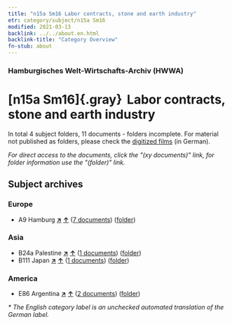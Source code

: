```yaml
---
title: "n15a Sm16 Labor contracts, stone and earth industry"
etr: category/subject/n15a Sm16
modified: 2021-03-13
backlink: ../../about.en.html
backlink-title: "Category Overview"
fn-stub: about
---
```


### Hamburgisches Welt-Wirtschafts-Archiv (HWWA)
# [n15a Sm16]{.gray}&#8201; Labor contracts, stone and earth industry&#160; 





In total 4 subject folders, 11 documents - folders incomplete.
For material not published as folders, please check the [digitized films](/film/h1_sh) (in German).

_For direct access to the documents, click the "(xy documents)" link, for folder information use the "(folder)" link._

## Subject archives



### Europe

- A9 Hamburg [**&nearr;**](../../../geo/i/140905/about.en.html "Hamburg (all folders)") [**&uarr;**](../../../geo/about.en.html#A9 "Country category system") (<a href="https://pm20.zbw.eu/dfgview/sh/140905,145220" title="about: Hamburg : Labor contracts, stone and earth industry" target="_blank">7 documents</a>) ([folder](http://purl.org/pressemappe20/folder/sh/140905,145220))

### Asia

- B24a Palestine [**&nearr;**](../../../geo/i/141115/about.en.html "Palestine (all folders)") [**&uarr;**](../../../geo/about.en.html#B24a "Country category system") (<a href="https://pm20.zbw.eu/dfgview/sh/141115,145220" title="about: Palestine : Labor contracts, stone and earth industry" target="_blank">1 documents</a>) ([folder](http://purl.org/pressemappe20/folder/sh/141115,145220))
- B111 Japan [**&nearr;**](../../../geo/i/141272/about.en.html "Japan (all folders)") [**&uarr;**](../../../geo/about.en.html#B111 "Country category system") (<a href="https://pm20.zbw.eu/dfgview/sh/141272,145220" title="about: Japan : Labor contracts, stone and earth industry" target="_blank">1 documents</a>) ([folder](http://purl.org/pressemappe20/folder/sh/141272,145220))

### America

- E86 Argentina [**&nearr;**](../../../geo/i/141692/about.en.html "Argentina (all folders)") [**&uarr;**](../../../geo/about.en.html#E86 "Country category system") (<a href="https://pm20.zbw.eu/dfgview/sh/141692,145220" title="about: Argentina : Labor contracts, stone and earth industry" target="_blank">2 documents</a>) ([folder](http://purl.org/pressemappe20/folder/sh/141692,145220))


_* The English category label is an unchecked automated translation of the German label._

